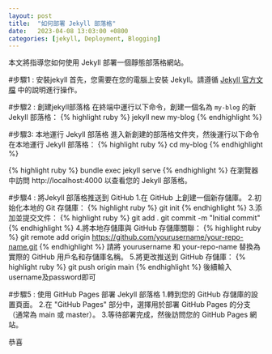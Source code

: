 ```yaml
---
layout: post
title:  "如何部署 Jekyll 部落格"
date:   2023-04-08 13:03:00 +0800
categories: [jekyll, Deployment, Blogging]
---
```


本文將指導您如何使用 Jekyll 部署一個靜態部落格網站。

#步驟1 : 安裝jekyll
首先，您需要在您的電腦上安裝 Jekyll。請遵循 [Jekyll 官方文檔](https://jekyllrb.com/docs/installation/) 中的說明進行操作。

#步驟2 : 創建jekyll部落格
在終端中運行以下命令，創建一個名為 `my-blog` 的新 Jekyll 部落格：
{% highlight ruby %}
jekyll new my-blog
{% endhighlight %}

#步驟3: 本地運行 Jekyll 部落格
進入新創建的部落格文件夾，然後運行以下命令在本地運行 Jekyll 部落格：
{% highlight ruby %}
cd my-blog
{% endhighlight %}

{% highlight ruby %}
bundle exec jekyll serve
{% endhighlight %}
在瀏覽器中訪問 http://localhost:4000 以查看您的 Jekyll 部落格。

#步驟4 : 將Jekyll 部落格推送到 GitHub
1.在 GitHub 上創建一個新存儲庫。
2.初始化本地的 Git 存儲庫：
{% highlight ruby %}
git init
{% endhighlight %}
3.添加並提交文件：
{% highlight ruby %}
git add .
git commit -m "Initial commit"
{% endhighlight %}
4.將本地存儲庫與 GitHub 存儲庫關聯：
{% highlight ruby %}
git remote add origin https://github.com/yourusername/your-repo-name.git
{% endhighlight %}
請將 yourusername 和 your-repo-name 替換為實際的 GitHub 用戶名和存儲庫名稱。
5.將更改推送到 GitHub 存儲庫：
{% highlight ruby %}
git push origin main
{% endhighlight %}
後續輸入username及password即可

#步驟5 : 使用 GitHub Pages 部署 Jekyll 部落格
1.轉到您的 GitHub 存儲庫的設置頁面。
2.在 "GitHub Pages" 部分中，選擇用於部署 GitHub Pages 的分支（通常為 main 或 master）。
3.等待部署完成，然後訪問您的 GitHub Pages 網站。

恭喜

[jekyll-docs]: https://jekyllrb.com/docs/home
[jekyll-gh]:   https://github.com/jekyll/jekyll
[jekyll-talk]: https://talk.jekyllrb.com/
